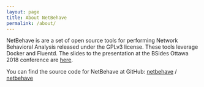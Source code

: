 ```yaml
---
layout: page
title: About NetBehave
permalink: /about/
---
```


NetBehave is are a set of open source tools for performing Network Behavioral Analysis released under the GPLv3 license. 
These tools leverage Docker and Fluentd.
The slides to the presentation at the BSides Ottawa 2018 conference are [here][netbehave-bsidesottawa2018-slides].

You can find the source code for NetBehave at GitHub:
[netbehave][netbehave-organization] /
[netbehave](https://github.com/netbehave/netbehave)


[netbehave-organization]: https://github.com/netbehave

[netbehave-bsidesottawa2018-slides]: /files/netbehave-bsidesottawa2018-slides.pdf